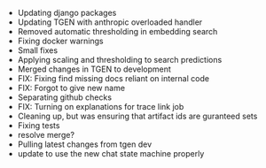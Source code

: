 - Updating django packages
- Updating TGEN with anthropic overloaded handler
- Removed automatic thresholding in embedding search
- Fixing docker warnings
- Small fixes
- Applying scaling and thresholding to search predictions
- Merged changes in TGEN to development
- FIX: Fixing find missing docs reliant on internal code
- FIX: Forgot to give new name
- Separating github checks
- FIX: Turning on explanations for trace link job
- Cleaning up, but was ensuring that artifact ids are guranteed sets
- Fixing tests
- resolve merge?
- Pulling latest changes from tgen dev
- update to use the new chat state machine properly